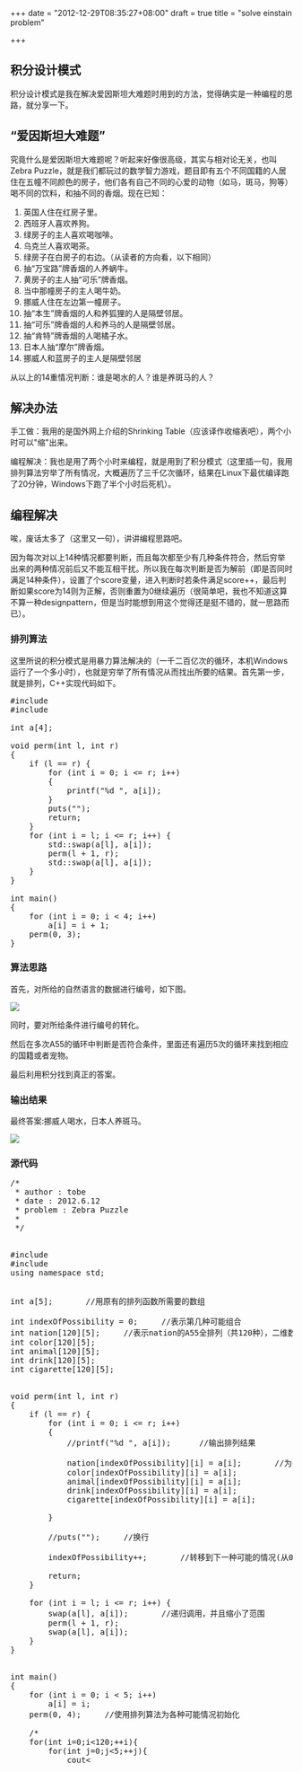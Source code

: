 +++
date = "2012-12-29T08:35:27+08:00"
draft = true
title = "solve einstain problem"

+++



## 积分设计模式

积分设计模式是我在解决爱因斯坦大难题时用到的方法，觉得确实是一种编程的思路，就分享一下。

## “爱因斯坦大难题”

究竟什么是爱因斯坦大难题呢？听起来好像很高级，其实与相对论无关，也叫Zebra Puzzle，就是我们都玩过的数学智力游戏，题目即有五个不同国籍的人居住在五幢不同颜色的房子，他们各有自己不同的心爱的动物（如马，斑马，狗等）喝不同的饮料，和抽不同的香烟。现在已知：

1. 英国人住在红房子里。
2. 西班牙人喜欢养狗。
3. 绿房子的主人喜欢喝咖啡。
4. 乌克兰人喜欢喝茶。
5. 绿房子在白房子的右边。（从读者的方向看，以下相同）
6. 抽“万宝路”牌香烟的人养蜗牛。
7. 黄房子的主人抽“可乐”牌香烟。
8. 当中那幢房子的主人喝牛奶。
9. 挪威人住在左边第一幢房子。
10. 抽“本生”牌香烟的人和养狐狸的人是隔壁邻居。
11. 抽“可乐”牌香烟的人和养马的人是隔壁邻居。
12. 抽“肯特”牌香烟的人喝橘子水。
13. 日本人抽“摩尔”牌香烟。
14. 挪威人和蓝房子的主人是隔壁邻居

从以上的14重情况判断：谁是喝水的人？谁是养斑马的人？

## 解决办法

手工做：我用的是国外网上介绍的Shrinking Table（应该译作收缩表吧），两个小时可以"缩"出来。

编程解决：我也是用了两个小时来编程，就是用到了积分模式（这里插一句，我用排列算法穷举了所有情况，大概遍历了三千亿次循环，结果在Linux下最优编译跑了20分钟，Windows下跑了半个小时后死机）。

## 编程解决

唉，废话太多了（这里又一句），讲讲编程思路吧。

因为每次对以上14种情况都要判断，而且每次都至少有几种条件符合，然后穷举出来的两种情况前后又不能互相干扰。所以我在每次判断是否为解前（即是否同时满足14种条件），设置了个score变量，进入判断时若条件满足score++，最后判断如果score为14则为正解，否则重置为0继续遍历（很简单吧，我也不知道这算不算一种designpattern，但是当时能想到用这个觉得还是挺不错的，就一思路而已）。</p>

### 排列算法

这里所说的积分模式是用暴力算法解决的（一千二百亿次的循环，本机Windows运行了一个多小时），也就是穷举了所有情况从而找出所要的结果。首先第一步，就是排列，C++实现代码如下。

<pre>
#include <stdio.h>
#include <algorithm>

int a[4];

void perm(int l, int r)
{
    if (l == r) {
        for (int i = 0; i <= r; i++)
		{
			printf("%d ", a[i]);
		}
        puts("");
        return;
    }
    for (int i = l; i <= r; i++) {
        std::swap(a[l], a[i]);
        perm(l + 1, r);
        std::swap(a[l], a[i]);
    }
}

int main()
{
    for (int i = 0; i < 4; i++)
        a[i] = i + 1;
    perm(0, 3);
}
</pre>

### 算法思路

首先，对所给的自然语言的数据进行编号，如下图。

![](/images/einstein-problem-solutiont.jpg)

同时，要对所给条件进行编号的转化。

然后在多次A55的循环中判断是否符合条件，里面还有遍历5次的循环来找到相应的国籍或者宠物。

最后利用积分找到真正的答案。

### 输出结果

最终答案:挪威人喝水，日本人养斑马。

![](/images/einstein-problem-output.jpg)

### 源代码

<pre>
/*
 * author : tobe
 * date : 2012.6.12
 * problem : Zebra Puzzle
 *
 */


#include<iostream>
#include <algorithm>
using namespace std;


int a[5];		//用原有的排列函数所需要的数组

int indexOfPossibility = 0;		//表示第几种可能组合
int nation[120][5];		//表示nation的A55全排列（共120种），二维数组下表才表示每种情况下的国家组合
int color[120][5];
int animal[120][5];
int drink[120][5];
int cigarette[120][5];


void perm(int l, int r)
{
    if (l == r) {
        for (int i = 0; i <= r; i++)
		{
			//printf("%d ", a[i]);		//输出排列结果

			nation[indexOfPossibility][i] = a[i];		//为每种可能情况赋值
			color[indexOfPossibility][i] = a[i];
			animal[indexOfPossibility][i] = a[i];
			drink[indexOfPossibility][i] = a[i];
			cigarette[indexOfPossibility][i] = a[i];

		}

        //puts("");		//换行

		indexOfPossibility++;		//转移到下一种可能的情况(从0到119共120种可能情况)

        return;
    }

    for (int i = l; i <= r; i++) {
        swap(a[l], a[i]);		//递归调用，并且缩小了范围
        perm(l + 1, r);
        swap(a[l], a[i]);
    }
}


int main()
{
    for (int i = 0; i < 5; i++)
        a[i] = i;
    perm(0, 4);		//使用排列算法为各种可能情况初始化

	/*
	for(int i=0;i<120;++i){
		for(int j=0;j<5;++j){
			cout<<cigarette[i][j]<<" ";
		}
		cout<<endl;
	}
	*/


	int score = 0;

	cout<<"